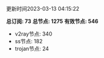 更新时间2023-03-13 04:15:22

**总订阅: 73**
**总节点: 1275**
**有效节点: 546**
- v2ray节点: 340
- ss节点: 182
- trojan节点: 24
